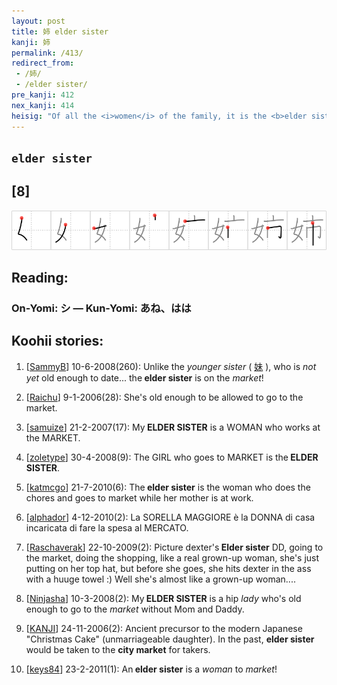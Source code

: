 ```yaml
---
layout: post
title: 姉 elder sister
kanji: 姉
permalink: /413/
redirect_from:
 - /姉/
 - /elder sister/
pre_kanji: 412
nex_kanji: 414
heisig: "Of all the <i>women</i> of the family, it is the <b>elder sister</b> who has the duty to go to <i>market</i> to do the shopping."
---
```


## `elder sister`

## [8]

<div class="stroke"><img src="../images/E5A789.png" /></div>

## Reading:

### On-Yomi: シ &mdash; Kun-Yomi: あね、はは

## Koohii stories:

1) [<a href="http://kanji.koohii.com/profile/SammyB">SammyB</a>] 10-6-2008(260): Unlike the <em>younger sister</em> (  <a href="http://jisho.org/kanji/details/妹">妹</a>  ), who is <em>not yet</em> old enough to date... the<strong> elder sister</strong> is on the <em>market</em>! 

2) [<a href="http://kanji.koohii.com/profile/Raichu">Raichu</a>] 9-1-2006(28): She&#039;s old enough to be allowed to go to the market. 

3) [<a href="http://kanji.koohii.com/profile/samuize">samuize</a>] 21-2-2007(17): My<strong> ELDER SISTER</strong> is a WOMAN who works at the MARKET. 

4) [<a href="http://kanji.koohii.com/profile/zoletype">zoletype</a>] 30-4-2008(9): The GIRL who goes to MARKET is the<strong> ELDER SISTER</strong>. 

5) [<a href="http://kanji.koohii.com/profile/katmcgo">katmcgo</a>] 21-7-2010(6): The<strong> elder sister</strong> is the woman who does the chores and goes to market while her mother is at work. 

6) [<a href="http://kanji.koohii.com/profile/alphador">alphador</a>] 4-12-2010(2): La SORELLA MAGGIORE è la DONNA di casa incaricata di fare la spesa al MERCATO. 

7) [<a href="http://kanji.koohii.com/profile/Raschaverak">Raschaverak</a>] 22-10-2009(2): Picture dexter&#039;s<strong> Elder sister</strong> DD, going to the market, doing the shopping, like a real grown-up woman, she&#039;s just putting on her top hat, but before she goes, she hits dexter in the ass with a huuge towel :) Well she&#039;s almost like a grown-up woman.... 

8) [<a href="http://kanji.koohii.com/profile/Ninjasha">Ninjasha</a>] 10-3-2008(2): My<strong> ELDER SISTER</strong> is a hip <em>lady</em> who&#039;s old enough to go to the <em>market</em> without Mom and Daddy. 

9) [<a href="http://kanji.koohii.com/profile/KANJI">KANJI</a>] 24-11-2006(2): Ancient precursor to the modern Japanese &quot;Christmas Cake&quot; (unmarriageable daughter). In the past, <strong>elder sister</strong> would be taken to the <strong>city market</strong> for takers. 

10) [<a href="http://kanji.koohii.com/profile/keys84">keys84</a>] 23-2-2011(1): An<strong> elder sister</strong> is a <em>woman</em> to <em>market</em>! 
